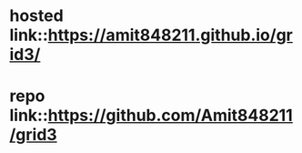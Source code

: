 # hosted link::https://amit848211.github.io/grid3/
# repo link::https://github.com/Amit848211/grid3
